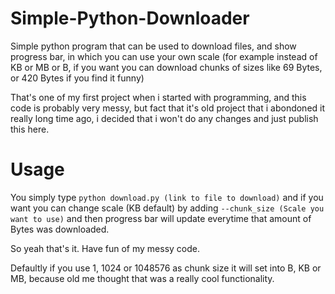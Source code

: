 # Simple-Python-Downloader
Simple python program that can be used to download files, and show progress bar, in which you can use your own scale (for example instead of KB or MB or B, if you want you can download chunks of sizes like 69 Bytes, or 420 Bytes if you find it funny)

That's one of my first project when i started with programming, and this code is probably very messy, but fact that it's old project that i abondoned it really long time ago, i decided that i won't do any changes and just publish this here.

# Usage
You simply type  `python download.py (link to file to download)`
and if you want you can change scale (KB default) by adding `--chunk_size (Scale you want to use)`
and then progress bar will update everytime that amount of Bytes was downloaded.

So yeah that's it. Have fun of my messy code.

Defaultly if you use 1, 1024 or 1048576 as chunk size it will set into B, KB or MB, because old me thought that was a really cool functionality.
